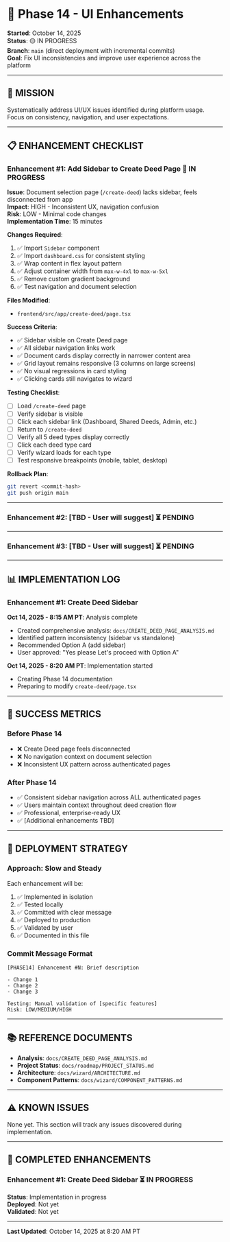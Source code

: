 # 🎨 Phase 14 - UI Enhancements

**Started**: October 14, 2025  
**Status**: 🟡 IN PROGRESS  
**Branch**: `main` (direct deployment with incremental commits)  
**Goal**: Fix UI inconsistencies and improve user experience across the platform

---

## 🎯 MISSION

Systematically address UI/UX issues identified during platform usage. Focus on consistency, navigation, and user expectations.

---

## 📋 ENHANCEMENT CHECKLIST

### **Enhancement #1: Add Sidebar to Create Deed Page** 🔄 IN PROGRESS

**Issue**: Document selection page (`/create-deed`) lacks sidebar, feels disconnected from app  
**Impact**: HIGH - Inconsistent UX, navigation confusion  
**Risk**: LOW - Minimal code changes  
**Implementation Time**: 15 minutes

**Changes Required**:
1. ✅ Import `Sidebar` component
2. ✅ Import `dashboard.css` for consistent styling
3. ✅ Wrap content in flex layout pattern
4. ✅ Adjust container width from `max-w-4xl` to `max-w-5xl`
5. ✅ Remove custom gradient background
6. ✅ Test navigation and document selection

**Files Modified**:
- `frontend/src/app/create-deed/page.tsx`

**Success Criteria**:
- ✅ Sidebar visible on Create Deed page
- ✅ All sidebar navigation links work
- ✅ Document cards display correctly in narrower content area
- ✅ Grid layout remains responsive (3 columns on large screens)
- ✅ No visual regressions in card styling
- ✅ Clicking cards still navigates to wizard

**Testing Checklist**:
- [ ] Load `/create-deed` page
- [ ] Verify sidebar is visible
- [ ] Click each sidebar link (Dashboard, Shared Deeds, Admin, etc.)
- [ ] Return to `/create-deed`
- [ ] Verify all 5 deed types display correctly
- [ ] Click each deed type card
- [ ] Verify wizard loads for each type
- [ ] Test responsive breakpoints (mobile, tablet, desktop)

**Rollback Plan**:
```bash
git revert <commit-hash>
git push origin main
```

---

### **Enhancement #2: [TBD - User will suggest]** ⏳ PENDING

---

### **Enhancement #3: [TBD - User will suggest]** ⏳ PENDING

---

## 📊 IMPLEMENTATION LOG

### **Enhancement #1: Create Deed Sidebar**

**Oct 14, 2025 - 8:15 AM PT**: Analysis complete
- Created comprehensive analysis: `docs/CREATE_DEED_PAGE_ANALYSIS.md`
- Identified pattern inconsistency (sidebar vs standalone)
- Recommended Option A (add sidebar)
- User approved: "Yes please Let's proceed with Option A"

**Oct 14, 2025 - 8:20 AM PT**: Implementation started
- Creating Phase 14 documentation
- Preparing to modify `create-deed/page.tsx`

---

## 🎯 SUCCESS METRICS

### **Before Phase 14**
- ❌ Create Deed page feels disconnected
- ❌ No navigation context on document selection
- ❌ Inconsistent UX pattern across authenticated pages

### **After Phase 14**
- ✅ Consistent sidebar navigation across ALL authenticated pages
- ✅ Users maintain context throughout deed creation flow
- ✅ Professional, enterprise-ready UX
- ✅ [Additional enhancements TBD]

---

## 🔄 DEPLOYMENT STRATEGY

### **Approach**: Slow and Steady
Each enhancement will be:
1. ✅ Implemented in isolation
2. ✅ Tested locally
3. ✅ Committed with clear message
4. ✅ Deployed to production
5. ✅ Validated by user
6. ✅ Documented in this file

### **Commit Message Format**
```
[PHASE14] Enhancement #N: Brief description

- Change 1
- Change 2
- Change 3

Testing: Manual validation of [specific features]
Risk: LOW/MEDIUM/HIGH
```

---

## 📚 REFERENCE DOCUMENTS

- **Analysis**: `docs/CREATE_DEED_PAGE_ANALYSIS.md`
- **Project Status**: `docs/roadmap/PROJECT_STATUS.md`
- **Architecture**: `docs/wizard/ARCHITECTURE.md`
- **Component Patterns**: `docs/wizard/COMPONENT_PATTERNS.md`

---

## ⚠️ KNOWN ISSUES

None yet. This section will track any issues discovered during implementation.

---

## 🎉 COMPLETED ENHANCEMENTS

### **Enhancement #1: Create Deed Sidebar** ⏳ IN PROGRESS

**Status**: Implementation in progress  
**Deployed**: Not yet  
**Validated**: Not yet

---

**Last Updated**: October 14, 2025 at 8:20 AM PT

